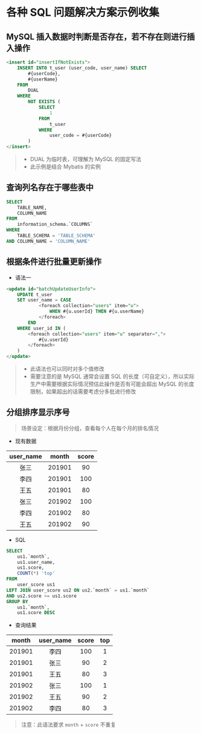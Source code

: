 # 各种 SQL 问题解决方案示例收集
## MySQL 插入数据时判断是否存在，若不存在则进行插入操作
```sql
<insert id="insertIfNotExists">
    INSERT INTO t_user (user_code, user_name) SELECT
        #{userCode},
        #{userName}
    FROM
        DUAL
    WHERE
        NOT EXISTS (
            SELECT
                1
            FROM
                t_user
            WHERE
                user_code = #{userCode}
        )
</insert>
```
> - DUAL 为临时表，可理解为 MySQL 的固定写法
> - 此示例是结合 Mybatis 的实例

## 查询列名存在于哪些表中
```sql
SELECT
    TABLE_NAME,
    COLUMN_NAME
FROM
    information_schema.`COLUMNS`
WHERE
    TABLE_SCHEMA = 'TABLE_SCHEMA'
AND COLUMN_NAME = 'COLUMN_NAME'
```

## 根据条件进行批量更新操作
- 语法一
```sql
<update id="batchUpdateUserInfo">
    UPDATE t_user
    SET user_name = CASE
            <foreach collection="users" item="u">
                WHEN #{u.userId} THEN #{u.userName}
            </foreach>
        END
    WHERE user_id IN (
        <foreach collection="users" item="u" separator=",">
            #{u.userId}
        </foreach>
    )
</update>
```
> - 此语法也可以同时对多个值修改
> - 需要注意的是 MySQL 通常会设置 SQL 的长度（可自定义），所以实际生产中需要根据实际情况预估此操作是否有可能会超出 MySQL 的长度限制，如果超出的话需要考虑分多批进行修改

## 分组排序显示序号
> 场景设定：根据月份分组，查看每个人在每个月的排名情况
- 现有数据

| user_name | month | score |
|:---------:|:-----:|:-----:|
| 张三 | 201901 | 90  |
| 李四 | 201901 | 100 |
| 王五 | 201901 | 80  |
| 张三 | 201902 | 100 |
| 李四 | 201902 | 80  |
| 王五 | 201902 | 90  |

- SQL
```sql
SELECT
    us1.`month`,
    us1.user_name,
    us1.score,
    COUNT(*) 'top'
FROM
    user_score us1
LEFT JOIN user_score us2 ON us2.`month` = us1.`month`
AND us2.score >= us1.score
GROUP BY
    us1.`month`,
    us1.score DESC
```
- 查询结果

| month | user_name | score | top |
|:-----:|:---------:|:-----:|:---:|
| 201901 | 李四 | 100 | 1 |
| 201901 | 张三 | 90  | 2 |
| 201901 | 王五 | 80  | 3 |
| 201902 | 张三 | 100 | 1 |
| 201902 | 王五 | 90  | 2 |
| 201902 | 李四 | 80  | 3 |

> 注意：此语法要求 `month` + `score` 不重复